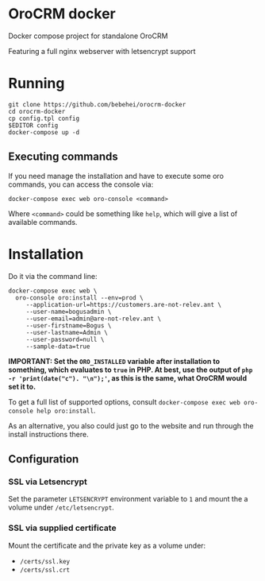 # OroCRM docker

Docker compose project for standalone OroCRM

Featuring a full nginx webserver with letsencrypt support

# Running

```
git clone https://github.com/bebehei/orocrm-docker
cd orocrm-docker
cp config.tpl config
$EDITOR config
docker-compose up -d
```

## Executing commands

If you need manage the installation and have to execute some oro commands, you can access the console via:

```
docker-compose exec web oro-console <command>
```

Where `<command>` could be something like `help`, which will give a list of available commands.

# Installation

Do it via the command line:

```
docker-compose exec web \
  oro-console oro:install --env=prod \
     --application-url=https://customers.are-not-relev.ant \
     --user-name=bogusadmin \
     --user-email=admin@are-not-relev.ant \
     --user-firstname=Bogus \
     --user-lastname=Admin \
     --user-password=null \
     --sample-data=true
```

**IMPORTANT: Set the `ORO_INSTALLED` variable after installation to something, which evaluates to `true` in PHP. At best, use the output of `php -r 'print(date("c"). "\n");'`, as this is the same, what OroCRM would set it to.**

To get a full list of supported options, consult `docker-compose exec web oro-console help oro:install`.

As an alternative, you also could just go to the website and run through the install instructions there.

## Configuration

### SSL via Letsencrypt

Set the parameter `LETSENCRYPT` environment variable to `1` and mount the a volume under `/etc/letsencrypt`.

### SSL via supplied certificate

Mount the certificate and the private key as a volume under:
  - `/certs/ssl.key`
  - `/certs/ssl.crt`
